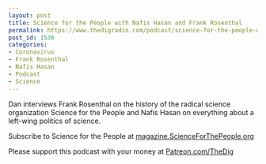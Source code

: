 ```yaml
---
layout: post
title: Science for the People with Nafis Hasan and Frank Rosenthal
permalink: https://www.thedigradio.com/podcast/science-for-the-people-with-nafis-hasan-and-frank-rosenthal/index.html
post_id: 1536
categories: 
- Coronavirus
- Frank Rosenthal
- Nafis Hasan
- Podcast
- Science
---
```


Dan interviews Frank Rosenthal on the history of the radical science organization Science for the People and Nafis Hasan on everything about a left-wing politics of science.

Subscribe to 
Science for the People at 
[magazine.ScienceForThePeople.org](http://magazine.ScienceForThePeople.org)

Please support this podcast with your money at 
[Patreon.com/TheDig](http://Patreon.com/TheDig)